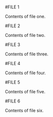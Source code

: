 #FILE 1

Contents of file one.

#FILE 2

Contents of file two.

#FILE 3

Contents of file three.

#FILE 4

Contents of file four.

#FILE 5

Contents of file five.

#FILE 6

Contents of file six.

